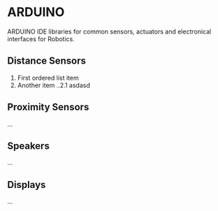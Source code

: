 # ARDUINO
ARDUINO IDE libraries for common sensors, actuators and electronical interfaces for Robotics.

## Distance Sensors
1. First ordered list item
2. Another item
..2.1 asdasd
## Proximity Sensors
...
## Speakers
...
## Displays
...
